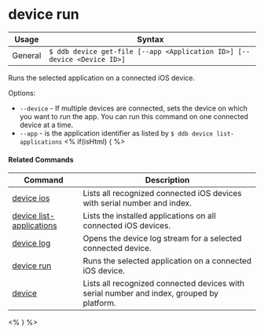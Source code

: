 device run
==========

Usage | Syntax
------|-------
General | `$ ddb device get-file [--app <Application ID>] [--device <Device ID>]`
Runs the selected application on a connected iOS device.


Options:
   * `--device` - If multiple devices are connected, sets the device on which you want to run the app.
        You can run this command on one connected device at a time.
   * `--app` - is the application identifier as listed by `$ ddb device list-applications` 
<% if(isHtml) { %> 

#### Related Commands

Command | Description
----------|----------
[device ios](device-ios.html) | Lists all recognized connected iOS devices with serial number and index.
[device list-applications](device-list-applications.html) | Lists the installed applications on all connected iOS devices.
[device log](device-log.html) | Opens the device log stream for a selected connected device.
[device run](device-run.html) | Runs the selected application on a connected iOS device.
[device](device.html) | Lists all recognized connected devices with serial number and index, grouped by platform.
<% } %>